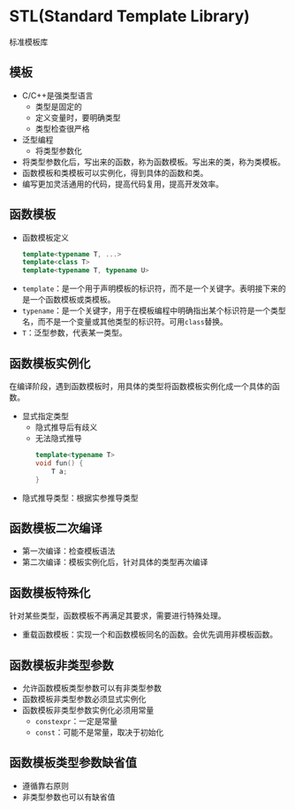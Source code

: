 # STL(Standard Template Library)
标准模板库

## 模板
* C/C++是强类型语言
  * 类型是固定的
  * 定义变量时，要明确类型
  * 类型检查很严格
* 泛型编程
  * 将类型参数化
* 将类型参数化后，写出来的函数，称为函数模板。写出来的类，称为类模板。
* 函数模板和类模板可以实例化，得到具体的函数和类。
* 编写更加灵活通用的代码，提高代码复用，提高开发效率。

## 函数模板
* 函数模板定义
  ```c++
  template<typename T, ...>
  template<class T>
  template<typename T, typename U>
  ```
* `template`：是一个用于声明模板的标识符，‌而不是一个关键字。‌表明接下来的是一个函数模板或类模板。
* `typename`：是一个关键字，‌用于在模板编程中明确指出某个标识符是一个类型名，‌而不是一个变量或其他类型的标识符。‌可用`class`替换。
* `T`：泛型参数，代表某一类型。

## 函数模板实例化
在编译阶段，遇到函数模板时，用具体的类型将函数模板实例化成一个具体的函数。
* 显式指定类型
  * 隐式推导后有歧义
  * 无法隐式推导
    ```c++
    template<typename T>
    void fun() {
        T a;
    }
    ```
* 隐式推导类型：根据实参推导类型

## 函数模板二次编译
* 第一次编译：检查模板语法
* 第二次编译：模板实例化后，针对具体的类型再次编译

## 函数模板特殊化
针对某些类型，函数模板不再满足其要求，需要进行特殊处理。
* 重载函数模板：实现一个和函数模板同名的函数。会优先调用非模板函数。

## 函数模板非类型参数
* 允许函数模板类型参数可以有非类型参数
* 函数模板非类型参数必须显式实例化
* 函数模板非类型参数实例化必须用常量
  * `constexpr`：一定是常量
  * `const`：可能不是常量，取决于初始化

## 函数模板类型参数缺省值
* 遵循靠右原则
* 非类型参数也可以有缺省值







